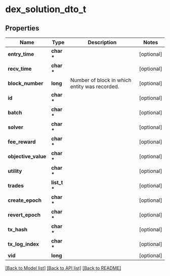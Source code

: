 # dex_solution_dto_t

## Properties
Name | Type | Description | Notes
------------ | ------------- | ------------- | -------------
**entry_time** | **char \*** |  | [optional] 
**recv_time** | **char \*** |  | [optional] 
**block_number** | **long** | Number of block in which entity was recorded. | [optional] 
**id** | **char \*** |  | [optional] 
**batch** | **char \*** |  | [optional] 
**solver** | **char \*** |  | [optional] 
**fee_reward** | **char \*** |  | [optional] 
**objective_value** | **char \*** |  | [optional] 
**utility** | **char \*** |  | [optional] 
**trades** | **list_t \*** |  | [optional] 
**create_epoch** | **char \*** |  | [optional] 
**revert_epoch** | **char \*** |  | [optional] 
**tx_hash** | **char \*** |  | [optional] 
**tx_log_index** | **char \*** |  | [optional] 
**vid** | **long** |  | [optional] 

[[Back to Model list]](../README.md#documentation-for-models) [[Back to API list]](../README.md#documentation-for-api-endpoints) [[Back to README]](../README.md)


